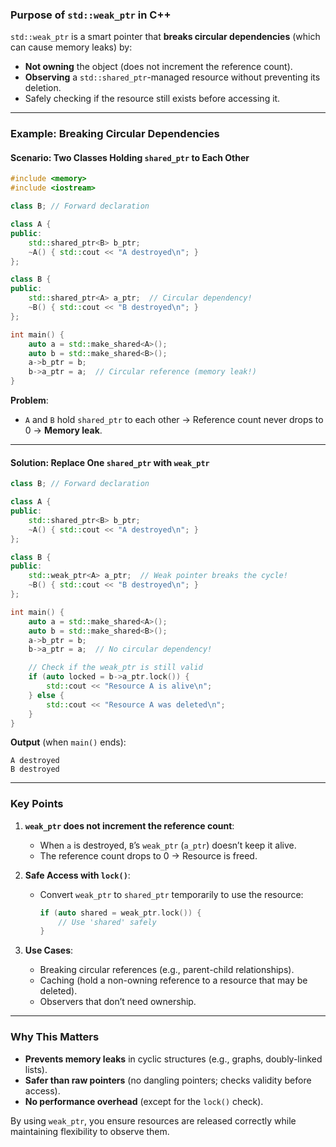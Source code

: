 ### **Purpose of `std::weak_ptr` in C++**

`std::weak_ptr` is a smart pointer that **breaks circular dependencies** (which can cause memory leaks) by:

- **Not owning** the object (does not increment the reference count).
- **Observing** a `std::shared_ptr`-managed resource without preventing its deletion.
- Safely checking if the resource still exists before accessing it.

---

### **Example: Breaking Circular Dependencies**

#### **Scenario: Two Classes Holding `shared_ptr` to Each Other**

```cpp
#include <memory>
#include <iostream>

class B; // Forward declaration

class A {
public:
    std::shared_ptr<B> b_ptr;
    ~A() { std::cout << "A destroyed\n"; }
};

class B {
public:
    std::shared_ptr<A> a_ptr;  // Circular dependency!
    ~B() { std::cout << "B destroyed\n"; }
};

int main() {
    auto a = std::make_shared<A>();
    auto b = std::make_shared<B>();
    a->b_ptr = b;
    b->a_ptr = a;  // Circular reference (memory leak!)
}
```

**Problem**:

- `A` and `B` hold `shared_ptr` to each other → Reference count never drops
  to 0 → **Memory leak**.

---

#### **Solution: Replace One `shared_ptr` with `weak_ptr`**

```cpp
class B; // Forward declaration

class A {
public:
    std::shared_ptr<B> b_ptr;
    ~A() { std::cout << "A destroyed\n"; }
};

class B {
public:
    std::weak_ptr<A> a_ptr;  // Weak pointer breaks the cycle!
    ~B() { std::cout << "B destroyed\n"; }
};

int main() {
    auto a = std::make_shared<A>();
    auto b = std::make_shared<B>();
    a->b_ptr = b;
    b->a_ptr = a;  // No circular dependency!

    // Check if the weak_ptr is still valid
    if (auto locked = b->a_ptr.lock()) {
        std::cout << "Resource A is alive\n";
    } else {
        std::cout << "Resource A was deleted\n";
    }
}
```

**Output** (when `main()` ends):

```
A destroyed
B destroyed
```

---

### **Key Points**

1. **`weak_ptr` does not increment the reference count**:
   - When `a` is destroyed, `B`’s `weak_ptr` (`a_ptr`) doesn’t keep it alive.
   - The reference count drops to 0 → Resource is freed.

2. **Safe Access with `lock()`**:
   - Convert `weak_ptr` to `shared_ptr` temporarily to use the resource:
     ```cpp
     if (auto shared = weak_ptr.lock()) {
         // Use 'shared' safely
     }
     ```

3. **Use Cases**:
   - Breaking circular references (e.g., parent-child relationships).
   - Caching (hold a non-owning reference to a resource that may be deleted).
   - Observers that don’t need ownership.

---

### **Why This Matters**

- **Prevents memory leaks** in cyclic structures (e.g., graphs, doubly-linked lists).
- **Safer than raw pointers** (no dangling pointers; checks validity before access).
- **No performance overhead** (except for the `lock()` check).

By using `weak_ptr`, you ensure resources are released correctly while maintaining flexibility to observe them.
